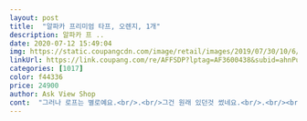 ```yaml
---
layout: post 
title:  "알파카 프리미엄 타프, 오렌지, 1개" 
description: 알파카 프 ..
date: 2020-07-12 15:49:04 
img: https://static.coupangcdn.com/image/retail/images/2019/07/30/10/6/3a7c7c28-fc11-41ae-9824-65484bc130c2.jpg 
linkUrl: https://link.coupang.com/re/AFFSDP?lptag=AF3600438&subid=ahnPublicAsk&pageKey=269929463&itemId=847615724&vendorItemId=5155174602&traceid=V0-113-fad2b1cc44ba2e0c 
categories: [1017] 
color: f44336 
price: 24900 
author: Ask View Shop 
cont:  "그러나 로프는 별로예요.<br/>.<br/>그건 원래 있던것 썼네요.<br/>.<br/><br/>다만 듀랑고 미니를 딱 덮는 수준으로 크기는 작아요ㅠ<br/>바람 많이 불지 않으면 괜찮은듯해요... <br/><br/>받고나서 거실에 설치해보고 싶었으나 지지해줄곳이 없어 들고 친정집 마당으로 가서 설치해봤습니다.<br/><br/>설치가 생각보다 어렵네요.<br/><br/>안정감 있게 설치할 수 있었어요<br/>자꾸자꾸 사용하다 보면 요령이 생길듯합니다.<br/><br/>저는 24900원에 샀는데 여름철이라 인기있어서 가격 올랐나봐요.<br/>.<br/><br/>저는 원래 구성품 필요없이 천막만 사려고 했던것이라 만족하구요.<br/>.<br/>질감도 이가격이면 천막만이었도 샀을것 같아요.<br/>.<br/><br/>집에 있는 타프가 너무커서 간단하게 나갈때 치려고 샀는데 예상보다 질도 좋고 크기가 작으니 치기도 편하고 좋습니다.<br/><br/>파란하늘을 보는거 같아 기분이 좋았고요.<br/><br/>폴대가 너무 약해서 설치하기가 불편했네요.<br/><br/>폴대가 약하다는 평 있어서 폴대는 원래있는것 사용하려고 했지만 아담하게 치기에는 이게 나은것 같아 사용해봤습니다.<br/><br/>폴대가 얇아 걱정했지만 사이드폴 2개를 더 설치해서.<br/>.<br/><br/>하루만에 500원 내려 별하나 뺐어요.<br/><br/>" 
---
```

